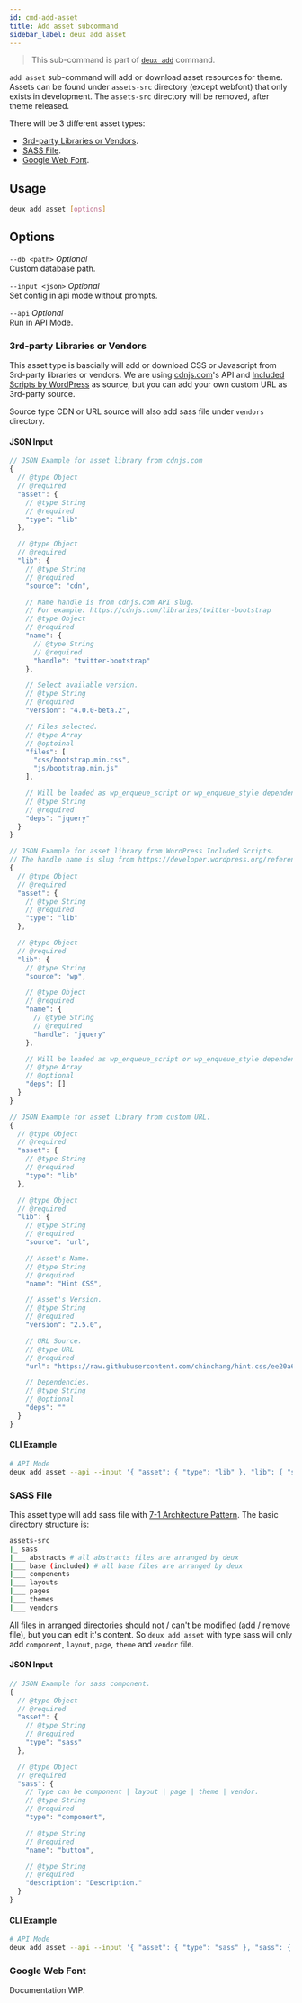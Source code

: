 ```yaml
---
id: cmd-add-asset
title: Add asset subcommand
sidebar_label: deux add asset
---
```


> This sub-command is part of [`deux add`](cmd-add.html) command.

`add asset` sub-command will add or download asset resources for theme. Assets can be found under `assets-src` directory (except webfont) that only exists in development. The `assets-src` directory will be removed, after theme released.

There will be 3 different asset types:
- [3rd-party Libraries or Vendors](#3rd-party-libraries-or-vendors).
- [SASS File](#sass-file).
- [Google Web Font](#google-web-font).

## Usage
```bash
deux add asset [options]
```

## Options
`--db <path>` *Optional*  
Custom database path.

`--input <json>` *Optional*  
Set config in api mode without prompts.

`--api` *Optional*  
Run in API Mode.

### 3rd-party Libraries or Vendors
This asset type is bascially will add or download CSS or Javascript from 3rd-party libraries or vendors. We are using [cdnjs.com](https://cdnjs.com/)'s API and [Included Scripts by WordPress](https://developer.wordpress.org/reference/functions/wp_enqueue_script/#default-scripts-included-and-registered-by-wordpress) as source, but you can add your own custom URL as 3rd-party source.

Source type CDN or URL source will also add sass file under `vendors` directory.

#### JSON Input
```javascript
// JSON Example for asset library from cdnjs.com
{
  // @type Object
  // @required
  "asset": {
    // @type String
    // @required
    "type": "lib"
  },

  // @type Object
  // @required
  "lib": {
    // @type String
    // @required
    "source": "cdn",

    // Name handle is from cdnjs.com API slug.
    // For example: https://cdnjs.com/libraries/twitter-bootstrap
    // @type Object
    // @required
    "name": {
      // @type String
      // @required
      "handle": "twitter-bootstrap"
    },

    // Select available version.
    // @type String
    // @required
    "version": "4.0.0-beta.2",

    // Files selected.
    // @type Array
    // @optoinal
    "files": [
      "css/bootstrap.min.css",
      "js/bootstrap.min.js"
    ],

    // Will be loaded as wp_enqueue_script or wp_enqueue_style dependencies in WordPress Theme.
    // @type String
    // @required
    "deps": "jquery"
  }
}

// JSON Example for asset library from WordPress Included Scripts.
// The handle name is slug from https://developer.wordpress.org/reference/functions/wp_enqueue_script/#default-scripts-included-and-registered-by-wordpress table.
{
  // @type Object
  // @required
  "asset": {
    // @type String
    // @required
    "type": "lib"
  },

  // @type Object
  // @required
  "lib": {
    // @type String
    "source": "wp",

    // @type Object
    // @required
    "name": {
      // @type String
      // @required
      "handle": "jquery"
    },

    // Will be loaded as wp_enqueue_script or wp_enqueue_style dependencies in WordPress Theme.
    // @type Array
    // @optional
    "deps": []
  }
}

// JSON Example for asset library from custom URL.
{
  // @type Object
  // @required
  "asset": {
    // @type String
    // @required
    "type": "lib"
  },

  // @type Object
  // @required
  "lib": {
    // @type String
    // @required
    "source": "url",

    // Asset's Name.
    // @type String
    // @required
    "name": "Hint CSS",

    // Asset's Version.
    // @type String
    // @required
    "version": "2.5.0",

    // URL Source.
    // @type URL
    // @required
    "url": "https://raw.githubusercontent.com/chinchang/hint.css/ee20a62cca41e501de21d28d36eef92b9bf10bed/hint.min.css",

    // Dependencies.
    // @type String
    // @optional
    "deps": ""
  }
}
```

#### CLI Example
```bash
# API Mode
deux add asset --api --input '{ "asset": { "type": "lib" }, "lib": { "source": "cdn", "name": { "handle": "twitter-bootstrap" }, "version": "4.0.0-beta.2", "files": [ "css/bootstrap.min.css", "js/bootstrap.min.js" ], "deps": "jquery" } }'
```

### SASS File
This asset type will add sass file with [7-1 Architecture Pattern](http://sass-guidelin.es/#architecture). The basic directory structure is:

```bash
assets-src
|_ sass
|___ abstracts # all abstracts files are arranged by deux
|___ base (included) # all base files are arranged by deux
|___ components
|___ layouts
|___ pages
|___ themes
|___ vendors
```

All files in arranged directories should not / can't be modified (add / remove file), but you can edit it's content. So `deux add asset` with type sass will only add `component`, `layout`, `page`, `theme` and `vendor` file.

#### JSON Input
```javascript
// JSON Example for sass component.
{
  // @type Object
  // @required
  "asset": {
    // @type String
    // @required
    "type": "sass"
  },

  // @type Object
  // @required
  "sass": {
    // Type can be component | layout | page | theme | vendor.
    // @type String
    // @required
    "type": "component",

    // @type String
    // @required
    "name": "button",

    // @type String
    // @required
    "description": "Description."
  }
}
```
#### CLI Example
```bash
# API Mode
deux add asset --api --input '{ "asset": { "type": "sass" }, "sass": { "type": "component", "name": "button", "description": "Description." } }'
```

### Google Web Font
Documentation WIP.
